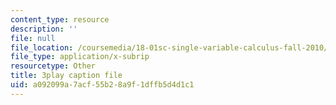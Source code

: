 ```yaml
---
content_type: resource
description: ''
file: null
file_location: /coursemedia/18-01sc-single-variable-calculus-fall-2010/a092099a7acf55b28a9f1dffb5d4d1c1_--lPz7VFnKI.vtt
file_type: application/x-subrip
resourcetype: Other
title: 3play caption file
uid: a092099a-7acf-55b2-8a9f-1dffb5d4d1c1
---
```

